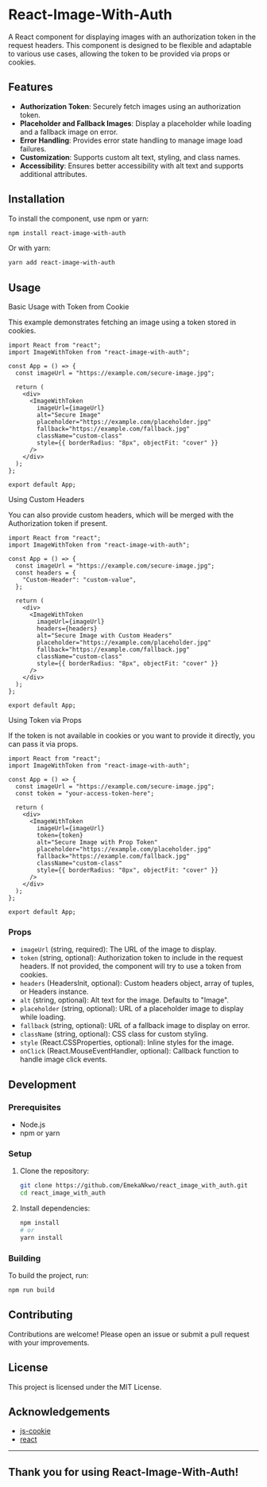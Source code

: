 # React-Image-With-Auth

A React component for displaying images with an authorization token in the request headers. This component is designed to be flexible and adaptable to various use cases, allowing the token to be provided via props or cookies.

## Features

- **Authorization Token**: Securely fetch images using an authorization token.
- **Placeholder and Fallback Images**: Display a placeholder while loading and a fallback image on error.
- **Error Handling**: Provides error state handling to manage image load failures.
- **Customization**: Supports custom alt text, styling, and class names.
- **Accessibility**: Ensures better accessibility with alt text and supports additional attributes.

## Installation

To install the component, use npm or yarn:

```bash
npm install react-image-with-auth
```

Or with yarn:

```bash
yarn add react-image-with-auth
```

## Usage

Basic Usage with Token from Cookie

This example demonstrates fetching an image using a token stored in cookies.

```tsx
import React from "react";
import ImageWithToken from "react-image-with-auth";

const App = () => {
  const imageUrl = "https://example.com/secure-image.jpg";

  return (
    <div>
      <ImageWithToken
        imageUrl={imageUrl}
        alt="Secure Image"
        placeholder="https://example.com/placeholder.jpg"
        fallback="https://example.com/fallback.jpg"
        className="custom-class"
        style={{ borderRadius: "8px", objectFit: "cover" }}
      />
    </div>
  );
};

export default App;
```

Using Custom Headers

You can also provide custom headers, which will be merged with the Authorization token if present.

```tsx
import React from "react";
import ImageWithToken from "react-image-with-auth";

const App = () => {
  const imageUrl = "https://example.com/secure-image.jpg";
  const headers = {
    "Custom-Header": "custom-value",
  };

  return (
    <div>
      <ImageWithToken
        imageUrl={imageUrl}
        headers={headers}
        alt="Secure Image with Custom Headers"
        placeholder="https://example.com/placeholder.jpg"
        fallback="https://example.com/fallback.jpg"
        className="custom-class"
        style={{ borderRadius: "8px", objectFit: "cover" }}
      />
    </div>
  );
};

export default App;
```

Using Token via Props

If the token is not available in cookies or you want to provide it directly, you can pass it via props.

```tsx
import React from "react";
import ImageWithToken from "react-image-with-auth";

const App = () => {
  const imageUrl = "https://example.com/secure-image.jpg";
  const token = "your-access-token-here";

  return (
    <div>
      <ImageWithToken
        imageUrl={imageUrl}
        token={token}
        alt="Secure Image with Prop Token"
        placeholder="https://example.com/placeholder.jpg"
        fallback="https://example.com/fallback.jpg"
        className="custom-class"
        style={{ borderRadius: "8px", objectFit: "cover" }}
      />
    </div>
  );
};

export default App;
```

### Props

- `imageUrl` (string, required): The URL of the image to display.
- `token` (string, optional): Authorization token to include in the request headers. If not provided, the component will try to use a token from cookies.
- `headers` (HeadersInit, optional): Custom headers object, array of tuples, or Headers instance.
- `alt` (string, optional): Alt text for the image. Defaults to "Image".
- `placeholder` (string, optional): URL of a placeholder image to display while loading.
- `fallback` (string, optional): URL of a fallback image to display on error.
- `className` (string, optional): CSS class for custom styling.
- `style` (React.CSSProperties, optional): Inline styles for the image.
- `onClick` (React.MouseEventHandler<HTMLImageElement>, optional): Callback function to handle image click events.

## Development

### Prerequisites

- Node.js
- npm or yarn

### Setup

1. Clone the repository:

   ```bash
   git clone https://github.com/EmekaNkwo/react_image_with_auth.git
   cd react_image_with_auth
   ```

2. Install dependencies:
   ```bash
   npm install
   # or
   yarn install
   ```

### Building

To build the project, run:

```bash
npm run build
```

## Contributing

Contributions are welcome! Please open an issue or submit a pull request with your improvements.

## License

This project is licensed under the MIT License.

## Acknowledgements

- [js-cookie](https://github.com/js-cookie/js-cookie)
- [react](https://github.com/facebook/react)

---

## Thank you for using React-Image-With-Auth!
